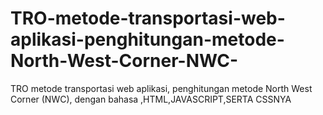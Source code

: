 # TRO-metode-transportasi-web-aplikasi-penghitungan-metode-North-West-Corner-NWC-
TRO metode transportasi web aplikasi, penghitungan  metode North West Corner (NWC), dengan bahasa ,HTML,JAVASCRIPT,SERTA CSSNYA
